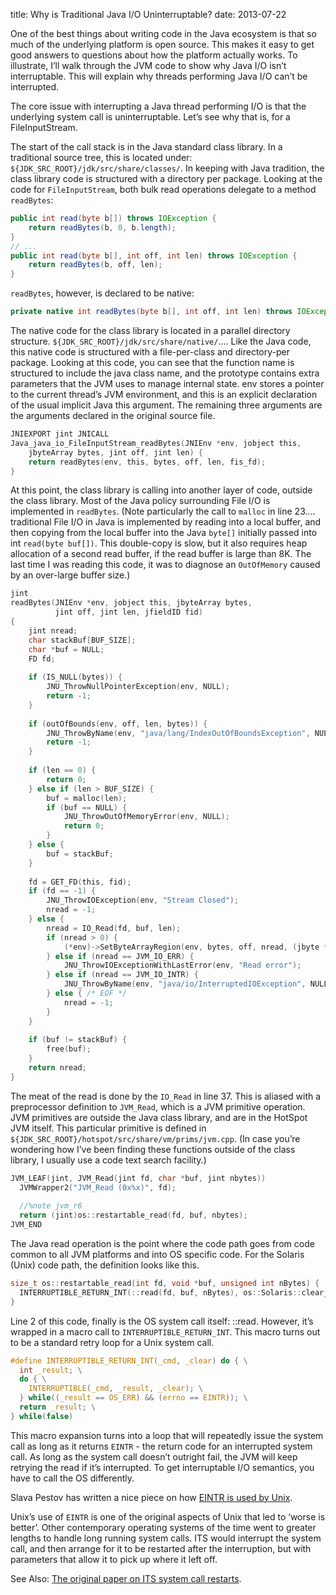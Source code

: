 title: Why is Traditional Java I/O Uninterruptable?
date: 2013-07-22

One of the best things about writing code in the Java ecosystem is
that so much of the underlying platform is open source. This makes it
easy to get good answers to questions about how the platform actually
works. To illustrate, I’ll walk through the JVM code to show why Java
I/O isn’t interruptable. This will explain why threads performing Java
I/O can’t be interrupted.

The core issue with interrupting a Java thread performing I/O is that
the underlying system call is uninterruptable. Let’s see why that is,
for a FileInputStream.

The start of the call stack is in the Java standard class library. In
a traditional source tree, this is located under:
`${JDK_SRC_ROOT}/jdk/src/share/classes/`. In keeping with Java
tradition, the class library code is structured with a directory per
package. Looking at the code for `FileInputStream`, both bulk read
operations delegate to a method `readBytes`:

```java
public int read(byte b[]) throws IOException {
    return readBytes(b, 0, b.length);
}
// ...
public int read(byte b[], int off, int len) throws IOException {
    return readBytes(b, off, len);
}
```

`readBytes`, however, is declared to be native:

```java
private native int readBytes(byte b[], int off, int len) throws IOException;
```

The native code for the class library is located in a parallel
directory structure. `${JDK_SRC_ROOT}/jdk/src/share/native/`.... Like
the Java code, this native code is structured with a file-per-class
and directory-per package. Looking at this code, you can see that the
function name is structured to include the java class name, and the
prototype contains extra parameters that the JVM uses to manage
internal state. env stores a pointer to the current thread’s JVM
environment, and this is an explicit declaration of the usual implicit
Java this argument. The remaining three arguments are the arguments
declared in the original source file.

```c
JNIEXPORT jint JNICALL
Java_java_io_FileInputStream_readBytes(JNIEnv *env, jobject this,
    jbyteArray bytes, jint off, jint len) {
    return readBytes(env, this, bytes, off, len, fis_fd);
}
```

At this point, the class library is calling into another layer of
code, outside the class library. Most of the Java policy surrounding
File I/O is implemented in `readBytes`. (Note particularly the call to
`malloc` in line 23…. traditional File I/O in Java is implemented by
reading into a local buffer, and then copying from the local buffer
into the Java `byte[]` initially passed into int `read(byte buf[])`. This
double-copy is slow, but it also requires heap allocation of a second
read buffer, if the read buffer is large than 8K. The last time I was
reading this code, it was to diagnose an `OutOfMemory` caused by an
over-large buffer size.)

```c
jint
readBytes(JNIEnv *env, jobject this, jbyteArray bytes,
          jint off, jint len, jfieldID fid)
{
    jint nread;
    char stackBuf[BUF_SIZE];
    char *buf = NULL;
    FD fd;
 
    if (IS_NULL(bytes)) {
        JNU_ThrowNullPointerException(env, NULL);
        return -1;
    }
 
    if (outOfBounds(env, off, len, bytes)) {
        JNU_ThrowByName(env, "java/lang/IndexOutOfBoundsException", NULL);
        return -1;
    }
 
    if (len == 0) {
        return 0;
    } else if (len > BUF_SIZE) {
        buf = malloc(len);
        if (buf == NULL) {
            JNU_ThrowOutOfMemoryError(env, NULL);
            return 0;
        }
    } else {
        buf = stackBuf;
    }
 
    fd = GET_FD(this, fid);
    if (fd == -1) {
        JNU_ThrowIOException(env, "Stream Closed");
        nread = -1;
    } else {
        nread = IO_Read(fd, buf, len);
        if (nread > 0) {
            (*env)->SetByteArrayRegion(env, bytes, off, nread, (jbyte *)buf);
        } else if (nread == JVM_IO_ERR) {
            JNU_ThrowIOExceptionWithLastError(env, "Read error");
        } else if (nread == JVM_IO_INTR) {
            JNU_ThrowByName(env, "java/io/InterruptedIOException", NULL);
        } else { /* EOF */
            nread = -1;
        }
    }
 
    if (buf != stackBuf) {
        free(buf);
    }
    return nread;
}
```

The meat of the read is done by the `IO_Read` in line 37. This is
aliased with a preprocessor definition to `JVM_Read`, which is a JVM
primitive operation. JVM primitives are outside the Java class
library, and are in the HotSpot JVM itself. This particular primitive
is defined in `${JDK_SRC_ROOT}/hotspot/src/share/vm/prims/jvm.cpp`. (In
case you’re wondering how I’ve been finding these functions outside of
the class library, I usually use a code text search facility.)

```c
JVM_LEAF(jint, JVM_Read(jint fd, char *buf, jint nbytes))
  JVMWrapper2("JVM_Read (0x%x)", fd);
 
  //%note jvm_r6
  return (jint)os::restartable_read(fd, buf, nbytes);
JVM_END
```

The Java read operation is the point where the code path goes from
code common to all JVM platforms and into OS specific code. For the
Solaris (Unix) code path, the definition looks like this.

```c
size_t os::restartable_read(int fd, void *buf, unsigned int nBytes) {
  INTERRUPTIBLE_RETURN_INT(::read(fd, buf, nBytes), os::Solaris::clear_interrupted);
}
```

Line 2 of this code, finally is the OS system call itself:
::read. However, it’s wrapped in a macro call to
`INTERRUPTIBLE_RETURN_INT`. This macro turns out to be a standard
retry loop for a Unix system call.

```c
#define INTERRUPTIBLE_RETURN_INT(_cmd, _clear) do { \
  int _result; \
  do { \
    INTERRUPTIBLE(_cmd, _result, _clear); \
  } while((_result == OS_ERR) && (errno == EINTR)); \
  return _result; \
} while(false)
```

This macro expansion turns into a loop that will repeatedly issue the
system call as long as it returns `EINTR` - the return code for an
interrupted system call. As long as the system call doesn’t outright
fail, the JVM will keep retrying the read if it’s interrupted. To get
interruptable I/O semantics, you have to call the OS differently.

Slava Pestov has written a nice piece on how [EINTR is used by Unix](http://factor-language.blogspot.com/2010/09/two-things-every-unix-developer-should.html).

Unix’s use of `EINTR` is one of the original aspects of Unix that led
to ‘worse is better’. Other contemporary operating systems of the time
went to greater lengths to handle long running system calls. ITS would
interrupt the system call, and then arrange for it to be restarted
after the interruption, but with parameters that allow it to pick up
where it left off.

See Also: [The original paper on ITS system call restarts](http://fare.tunes.org/tmp/emergent/pclsr.htm).
